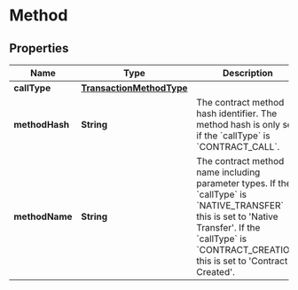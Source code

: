 # Method

## Properties
Name | Type | Description | Notes
------------ | ------------- | ------------- | -------------
**callType** | [**TransactionMethodType**](TransactionMethodType.md) |  | 
**methodHash** | **String** | The contract method hash identifier. The method hash is only set if the &#x60;callType&#x60; is &#x60;CONTRACT_CALL&#x60;. | 
**methodName** | **String** | The contract method name including parameter types. If the &#x60;callType&#x60; is &#x60;NATIVE_TRANSFER&#x60; this is set to &#x27;Native Transfer&#x27;. If the &#x60;callType&#x60; is &#x60;CONTRACT_CREATION&#x60; this is set to &#x27;Contract Created&#x27;. |  [optional]

